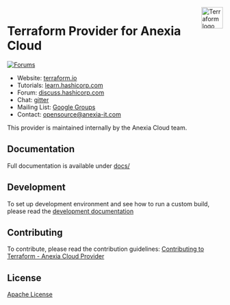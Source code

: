 <a href="https://terraform.io">
    <img src="https://cdn.rawgit.com/hashicorp/terraform-website/master/content/source/assets/images/logo-hashicorp.svg" alt="Terraform logo" title="Terraform" align="right" height="50" />
</a>

# Terraform Provider for Anexia Cloud


[![Forums][discuss-badge]][discuss]

[discuss-badge]: https://img.shields.io/badge/discuss-terraform--anxcloud-623CE4.svg?style=flat
[discuss]: https://discuss.hashicorp.com/c/terraform-providers/tf-anxcloud/

- Website: [terraform.io](https://terraform.io)
- Tutorials: [learn.hashicorp.com](https://learn.hashicorp.com/terraform?track=getting-started#getting-started)
- Forum: [discuss.hashicorp.com](https://discuss.hashicorp.com/c/terraform-providers/tf-anxcloud/)
- Chat: [gitter](https://gitter.im/hashicorp-terraform/Lobby)
- Mailing List: [Google Groups](http://groups.google.com/group/terraform-tool)
- Contact: [opensource@anexia-it.com](opensource@anexia-it.com)

This provider is maintained internally by the Anexia Cloud team.

## Documentation

Full documentation is available under [docs/](docs/index.md)

## Development

To set up development environment and see how to run a custom build, please read the [development documentation](docs/development.md)

## Contributing

To contribute, please read the contribution guidelines: [Contributing to Terraform - Anexia Cloud Provider](docs/contributing.md)

## License

[Apache License](LICENSE)
